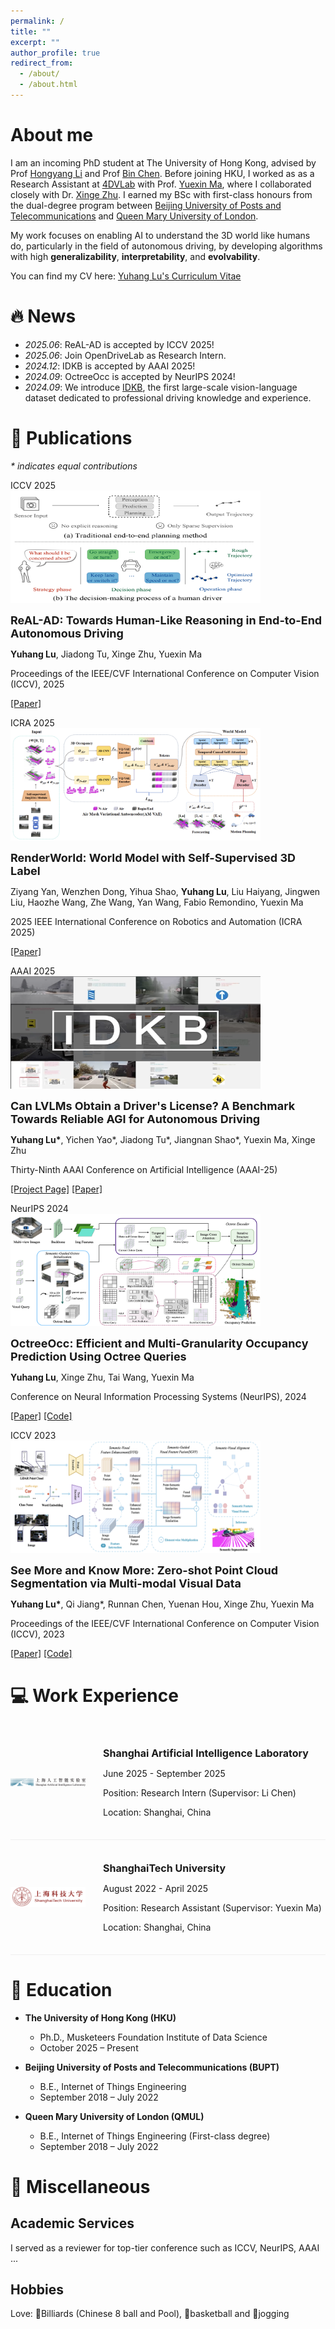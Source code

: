 ```yaml
---
permalink: /
title: ""
excerpt: ""
author_profile: true
redirect_from: 
  - /about/
  - /about.html
---
```


<span class='anchor' id='about-me'></span>

# About me
I am an incoming PhD student at The University of Hong Kong, advised by Prof [Hongyang Li](https://lihongyang.info/) and Prof [Bin Chen](https://www.arch.hku.hk/staff/dla/chen-bin/). Before joining HKU, I worked as as a Research Assistant at [4DVLab](https://4dvlab.github.io/) with Prof. [Yuexin Ma](https://yuexinma.me/), where I collaborated closely with Dr. [Xinge Zhu](https://xingezhu.me/). I earned my BSc with first-class honours from the dual-degree program between [Beijing University of Posts and Telecommunications](https://www.bupt.edu.cn/) and [Queen Mary University of London](https://www.qmul.ac.uk/).

My work focuses on enabling AI to understand the 3D world like humans do, particularly in the field of autonomous driving, by developing algorithms with high **generalizability**, **interpretability**, and **evolvability**.

You can find my CV here: [Yuhang Lu's Curriculum Vitae](files/YuhangLu_resume.pdf)

# 🔥 News
- *2025.06*: ReAL-AD is accepted by ICCV 2025!
- *2025.06*: Join OpenDriveLab as Research Intern.
- *2024.12*: IDKB is accepted by AAAI 2025!
- *2024.09*: OctreeOcc is accepted by NeurIPS 2024!
- *2024.09*: We introduce [IDKB](https://arxiv.org/pdf/2409.02914), the first large-scale vision-language dataset dedicated to professional driving knowledge and experience.

# 📝 Publications 
*\* indicates equal contributions* 

<div class='paper-box'><div class='paper-box-image'><div><div class="badge">ICCV 2025</div><img src='images/papers/ReAL-AD.png' alt="ReAL-AD"></div></div>
<div class='paper-box-text' markdown="1">

<span style="font-size:18px;">**ReAL-AD: Towards Human-Like Reasoning in End-to-End Autonomous Driving**</span>

**Yuhang Lu**, Jiadong Tu, Xinge Zhu, Yuexin Ma

Proceedings of the IEEE/CVF International Conference on Computer Vision (ICCV), 2025

[[Paper]]()

</div>
</div>

<div class='paper-box'><div class='paper-box-image'><div><div class="badge">ICRA 2025</div><img src='images/papers/RenderWorld.png' alt="RenderWorld"></div></div>
<div class='paper-box-text' markdown="1">

<span style="font-size:18px;">**RenderWorld: World Model with Self-Supervised 3D Label**</span>

Ziyang Yan, Wenzhen Dong, Yihua Shao, **Yuhang Lu**, Liu Haiyang, Jingwen Liu, Haozhe Wang, Zhe Wang, Yan Wang, Fabio Remondino, Yuexin Ma

2025 IEEE International Conference on Robotics and Automation (ICRA 2025)

[[Paper]](https://arxiv.org/pdf/2409.11356)

</div>
</div>

<div class='paper-box'><div class='paper-box-image'><div><div class="badge">AAAI 2025</div><img src='images/papers/IDKB.png' alt="IDKB"></div></div>
<div class='paper-box-text' markdown="1">

<span style="font-size:18px;">**Can LVLMs Obtain a Driver's License? A Benchmark Towards Reliable AGI for Autonomous Driving**</span>

**Yuhang Lu\***, Yichen Yao\*, Jiadong Tu\*, Jiangnan Shao\*, Yuexin Ma, Xinge Zhu

Thirty-Ninth AAAI Conference on Artificial Intelligence (AAAI-25)

[[Project Page]](https://4dvlab.github.io/project_page/idkb.html) [[Paper]](https://arxiv.org/pdf/2409.02914)

</div>
</div>

<div class='paper-box'><div class='paper-box-image'><div><div class="badge">NeurIPS 2024</div><img src='images/papers/OctreeOcc.png' alt="OctreeOcc"></div></div>
<div class='paper-box-text' markdown="1">

<span style="font-size:18px;">**OctreeOcc: Efficient and Multi-Granularity Occupancy Prediction Using Octree Queries**</span>

**Yuhang Lu**, Xinge Zhu, Tai Wang, Yuexin Ma

Conference on Neural Information Processing Systems (NeurIPS), 2024

[[Paper]](https://arxiv.org/pdf/2312.03774.pdf) [[Code]](https://github.com/4DVLab/OctreeOcc)

</div>
</div>

<div class='paper-box'><div class='paper-box-image'><div><div class="badge">ICCV 2023</div><img src='images/papers/SeeMoreKnowMore.png' alt="SeeMore"></div></div>
<div class='paper-box-text' markdown="1">

<span style="font-size:18px;">**See More and Know More: Zero-shot Point Cloud Segmentation via Multi-modal Visual Data**</span>

**Yuhang Lu\***, Qi Jiang\*, Runnan Chen, Yuenan Hou, Xinge Zhu, Yuexin Ma

Proceedings of the IEEE/CVF International Conference on Computer Vision (ICCV), 2023

[[Paper]](https://openaccess.thecvf.com/content/ICCV2023/papers/Lu_See_More_and_Know_More_Zero-shot_Point_Cloud_Segmentation_via_ICCV_2023_paper.pdf) [[Code]](https://github.com/4DVLab/SeeMoreKnowMore)

</div>
</div>

# 💻 Work Experience

<div class='work-education-box'>
<div class='logo'><img src='images/PJLab.jpg' alt="PJLab"></div>
<div class='content' markdown="1">

<span style="font-size:16px;">**Shanghai Artificial Intelligence Laboratory**</span>

June 2025 - September 2025

Position: Research Intern (Supervisor: Li Chen)

Location: Shanghai, China

</div>
</div>

<div class='work-education-box'>
<div class='logo'><img src='images/ShanghaiTech_logo.png' alt="ShanghaiTech"></div>
<div class='content' markdown="1">

<span style="font-size:16px;">**ShanghaiTech University**</span>

August 2022 - April 2025

Position: Research Assistant (Supervisor: Yuexin Ma)

Location: Shanghai, China

</div>
</div>

# 📖 Education

- **The University of Hong Kong (HKU)**
  - Ph.D., Musketeers Foundation Institute of Data Science
  - October 2025 – Present

- **Beijing University of Posts and Telecommunications (BUPT)**
  - B.E., Internet of Things Engineering
  - September 2018 – July 2022

- **Queen Mary University of London (QMUL)**
  - B.E., Internet of Things Engineering (First-class degree)
  - September 2018 – July 2022

# 🌟 Miscellaneous
## Academic Services
I served as a reviewer for top-tier conference such as ICCV, NeurIPS, AAAI ...

## Hobbies
Love: 🎱Billiards (Chinese 8 ball and Pool), 🏀basketball and 🏃jogging

<style>
/* 统一论文图片尺寸 */
.paper-box-image img {
    width: 400px !important;
    height: 180px !important;
    max-width: none !important;
    object-fit: fill !important;
}

.work-education-box {
    display: flex;
    align-items: center;
    padding: 1.5em 0;
    border-bottom: 1px #efefef solid;
}

.work-education-box .logo {
    width: 120px;
    height: 120px;
    margin-right: 2em;
    flex-shrink: 0;
}

.work-education-box .logo img {
    width: 100%;
    height: 100%;
    object-fit: contain;
    border-radius: 8px;
    background-color: transparent;
}

.work-education-box .content {
    flex: 1;
}

@media (max-width: 768px) {
    .work-education-box {
        flex-direction: column;
        text-align: center;
    }
    .work-education-box .logo {
        margin-right: 0;
        margin-bottom: 1em;
    }
}
</style>
